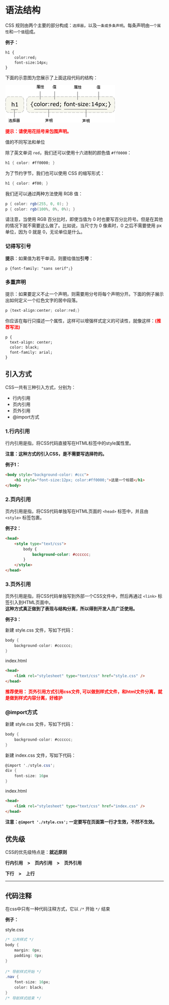 # 语法结构

CSS 规则由两个主要的部分构成：`选择器`，以及`一条或多条声明`。每条声明由`一个属性`和`一个值`组成。

**例子：**

```
h1 {
    color:red;
    font-size:14px;
}
```

下面的示意图为您展示了上面这段代码的结构：

<img src="./img/css.gif" class="zoom-custom-imgs" />

<b style="color:red">提示：请使用花括号来包围声明。</b>

值的不同写法和单位

除了英文单词 `red`，我们还可以使用十六进制的颜色值 `#ff0000`：

```cs
h1 { color: #ff0000; }
```

为了节约字节，我们也可以使用 CSS 的缩写形式：

```cs
h1 { color: #f00; }
```

我们还可以通过两种方法使用 RGB 值：

```cs
p { color: rgb(255, 0, 0); }
p { color: rgb(100%, 0%, 0%); }
```

请注意，当使用 RGB 百分比时，即使当值为 0 时也要写百分比符号。但是在其他的情况下就不需要这么做了。比如说，当尺寸为 0 像素时，0 之后不需要使用 px 单位，因为 0 就是 0，无论单位是什么。

### 记得写引号

**提示**：如果值为若干单词，则要给值加**引号**：

```
p {font-family: "sans serif";}
```

### 多重声明

提示：如果要定义不止一个声明，则需要用分号将每个声明分开。下面的例子展示出如何定义一个红色文字的居中段落。

```cs
p {text-align:center; color:red;}
```

你应该在每行只描述一个属性，这样可以增强样式定义的可读性，就像这样：<b style="color:red">(推荐写法)</b>

```
p {
  text-align: center;
  color: black;
  font-family: arial;
}
```


## 引入方式
CSS一共有三种引入方式，分别为：

- 行内引用
- 页内引用
- 页外引用
- @import方式

### 1.行内引用

行内引用是指，将CSS代码直接写在HTML标签中的style属性里。   

**注意：这种方式的引入CSS，是不需要写选择符的。**   

**例子1：**

```html
<body style="background-color: #ccc">
    <h1 style="font-size:12px; color:#ff0000;">这是一个标题</h1>
</body>
```

### 2.页内引用
页内引用是指，将CSS代码单独写在HTML页面的 `<head>` 标签中，并且由 `<style>` 标签包裹。   

**例子2：**

```html
<head>
    <style type="text/css">
        body {
            background-color: #cccccc;
        }
    </style>
</head>
```

### 3.页外引用
页外引用是指，将CSS代码单独写到外部一个CSS文件中，然后再通过 `<link>` 标签引入到HTML页面中。   
**这种方式真正做到了表现与结构分离，所以得到开发人员广泛使用。**

**例子3：**   

新建 style.css 文件，写如下代码：
```cs
body {
    background-color: #cccccc;
}
```

index.html
```html
<head>
    <link rel="stylesheet" type="text/css" href="style.css" />
</head>
```

<b style="color:red">推荐使用： 页外引用方式引用css文件,  可以做到样式文件，和html文件分离，就是做到样式内容分离，好维护</b>

### @import方式

新建 style.css 文件，写如下代码：
```cs
body {
    background-color: #cccccc;
}
```

新建 index.css 文件，写如下代码：
```cs
@import './style.css';
div {
    font-size: 16px
}
```

index.html
```html
<head>
    <link rel="stylesheet" type="text/css" href="index.css" />
</head>
```

**注意：`@import './style.css';` 一定要写在页面第一行才生效，不然不生效。**

## 优先级

CSS的优先级特点是：**就近原则**

**行内引用　>　页内引用　>　页外引用**

**下行　>　上行**

***

## 代码注释
在css中只有一种代码注释方式，它以 `/*` 开始 `*/` 结束

**例子：**

style.css
```cs
/* 公共样式 */
body {
    margin: 0px;
    padding: 0px;
}

/* 导航样式开始 */
.nav {
    font-size: 16px;
    color: black;
}
/* 导航样式结束 */
```